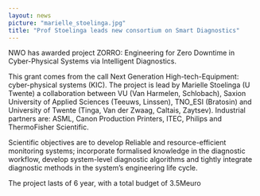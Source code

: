 ```yaml
---
layout: news
picture: "marielle_stoelinga.jpg"
title: "Prof Stoelinga leads new consortium on Smart Diagnostics"
---
```


NWO has awarded project ZORRO: Engineering for Zero Downtime in Cyber-Physical Systems via Intelligent Diagnostics. 

This grant comes from the call Next Generation High-tech-Equipment: cyber-physical systems (KIC). The project is lead by Marielle Stoelinga (U Twente) a collaboration between VU (Van Harmelen, Schlobach), Saxion University of Applied Sciences (Teeuws, Linssen), TNO_ESI (Bratosin) and University of Twente (Tinga, Van der Zwaag, Caltais, Zaytsev). Industrial partners are: ASML, Canon Production Printers, ITEC, Philips and ThermoFisher Scientific. 

Scientific objectives are to develop Reliable and resource-efficient monitoring systems; incorporate formalised knowledge in the diagnostic workflow, develop system-level diagnostic algorithms and tightly integrate diagnostic methods in the system’s engineering life cycle.

The project lasts of 6 year, with a total budget of 3.5Meuro